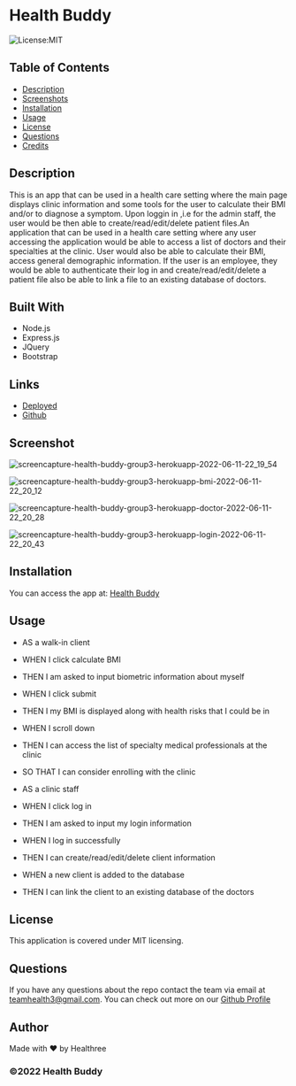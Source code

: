 # Health Buddy

![License:MIT](https://img.shields.io/badge/License-MIT-yellow.svg)

## Table of Contents
- [Description](#desc)
- [Screenshots](#screenshot)
- [Installation](#inst)
- [Usage](#usage)
- [License](#license)
- [Questions](#questions)
- [Credits](#credits)

<a name="desc"></a>

## Description
This is an app that can be used in a health care setting where the main page displays clinic information and some tools for the user to calculate their BMI and/or to diagnose a symptom. Upon loggin in ,i.e for the admin staff, the user would be then able to create/read/edit/delete patient files.An application that can be used in a health care setting where any user accessing the application would be able to access a list of doctors and their specialties at the clinic. User would also be able to calculate their BMI, access general demographic information. If the user is an employee, they would be able to authenticate their log in and create/read/edit/delete a patient file also be able to link a file to an existing database of doctors. 

 
## Built With

* Node.js
* Express.js
* JQuery
* Bootstrap

## Links

* [Deployed](https://health-buddy-group3.herokuapp.com/)
* [Github](https://github.com/healthree/health-buddy)


<a name="screenshot"></a>

## Screenshot

![screencapture-health-buddy-group3-herokuapp-2022-06-11-22_19_54](https://user-images.githubusercontent.com/106356642/173211642-5d96a0d6-f83b-4139-86ab-5c2149e539f2.png)

![screencapture-health-buddy-group3-herokuapp-bmi-2022-06-11-22_20_12](https://user-images.githubusercontent.com/106356642/173211646-d15c9b5d-dba7-45d9-b5c3-211d1dbd2e01.png)

![screencapture-health-buddy-group3-herokuapp-doctor-2022-06-11-22_20_28](https://user-images.githubusercontent.com/106356642/173211650-e63f9825-7039-42c0-933e-2572c05f5c73.png)

![screencapture-health-buddy-group3-herokuapp-login-2022-06-11-22_20_43](https://user-images.githubusercontent.com/106356642/173211656-3fd7d4b0-9cda-4965-b365-02689db45345.png)

  
<a name="inst"></a>

## Installation
You can access the app at: [Health Buddy](https://health-buddy-group3.herokuapp.com/)


<a name="usage"></a>

## Usage

* AS a walk-in client
* WHEN I click calculate BMI
* THEN I am asked to input biometric information about myself
* WHEN I click submit
* THEN I my BMI is displayed along with health risks that I could be in
* WHEN I scroll down
* THEN I can access the list of specialty medical professionals at the clinic
* SO THAT I can consider enrolling with the clinic

* AS a clinic staff
* WHEN I click log in
* THEN I am asked to input my login information
* WHEN I log in successfully
* THEN I can create/read/edit/delete client information
* WHEN a new client is added to the database
* THEN I can link the client to an existing database of the doctors 


<a name="license"></a>

## License
This application is covered under MIT licensing.


## Questions

If you have any questions about the repo contact the team via email at teamhealth3@gmail.com. You can check out more on our [Github Profile](https://github.com/healthree)

<a name="credits"></a>

## Author

Made with ❤️ by Healthree
  
### ©️2022 Health Buddy
